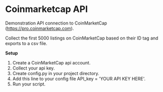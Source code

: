 # Coinmarketcap API
Demonstration API connection to CoinMarketCap (https://pro.coinmarketcap.com). 

Collect the first 5000 listings on CoinMarketCap based on their ID tag and exports to a csv file.

**Setup**
1. Create a CoinMarketCap api account. 
2. Collect your api key. 
3. Create config.py in your project directory. 
4. Add this line to your config file API_key = 'YOUR API KEY HERE'. 
5. Run your script.
